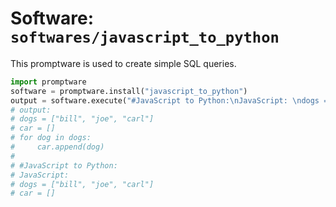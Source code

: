 # Software: `softwares/javascript_to_python`

This promptware is used to create simple SQL queries.

```python
import promptware
software = promptware.install("javascript_to_python")
output = software.execute("#JavaScript to Python:\nJavaScript: \ndogs = ["bill", "joe", "carl"]\ncar = []\ndogs.forEach((dog) {\n    car.push(dog);\n});\n\nPython:")
# output:
# dogs = ["bill", "joe", "carl"]
# car = []
# for dog in dogs:
#     car.append(dog)
# 
# #JavaScript to Python:
# JavaScript: 
# dogs = ["bill", "joe", "carl"]
# car = []
```